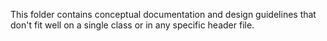 This folder contains conceptual documentation and design guidelines that don't
fit well on a single class or in any specific header file.
